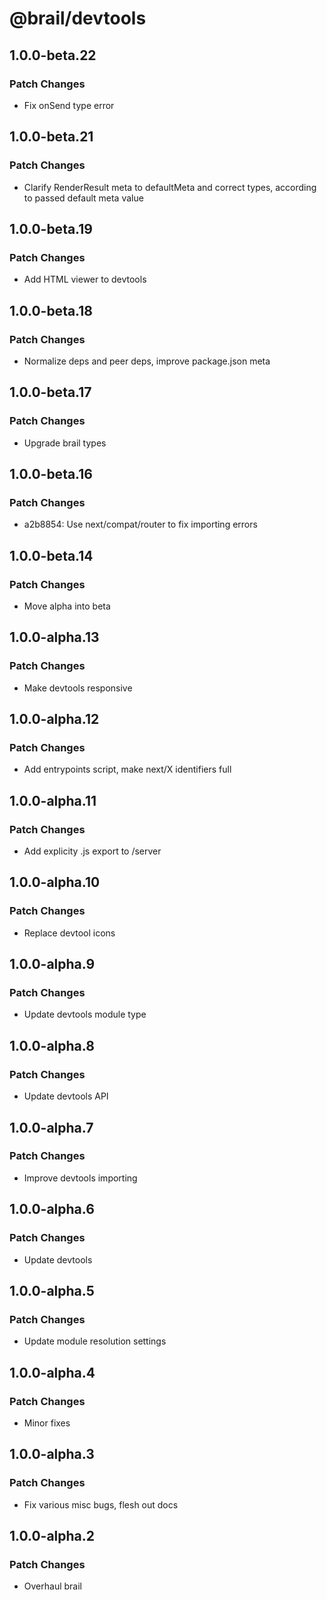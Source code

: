 # @brail/devtools

## 1.0.0-beta.22

### Patch Changes

- Fix onSend type error

## 1.0.0-beta.21

### Patch Changes

- Clarify RenderResult meta to defaultMeta and correct types, according to passed default meta value

## 1.0.0-beta.19

### Patch Changes

- Add HTML viewer to devtools

## 1.0.0-beta.18

### Patch Changes

- Normalize deps and peer deps, improve package.json meta

## 1.0.0-beta.17

### Patch Changes

- Upgrade brail types

## 1.0.0-beta.16

### Patch Changes

- a2b8854: Use next/compat/router to fix importing errors

## 1.0.0-beta.14

### Patch Changes

- Move alpha into beta

## 1.0.0-alpha.13

### Patch Changes

- Make devtools responsive

## 1.0.0-alpha.12

### Patch Changes

- Add entrypoints script, make next/X identifiers full

## 1.0.0-alpha.11

### Patch Changes

- Add explicity .js export to /server

## 1.0.0-alpha.10

### Patch Changes

- Replace devtool icons

## 1.0.0-alpha.9

### Patch Changes

- Update devtools module type

## 1.0.0-alpha.8

### Patch Changes

- Update devtools API

## 1.0.0-alpha.7

### Patch Changes

- Improve devtools importing

## 1.0.0-alpha.6

### Patch Changes

- Update devtools

## 1.0.0-alpha.5

### Patch Changes

- Update module resolution settings

## 1.0.0-alpha.4

### Patch Changes

- Minor fixes

## 1.0.0-alpha.3

### Patch Changes

- Fix various misc bugs, flesh out docs

## 1.0.0-alpha.2

### Patch Changes

- Overhaul brail
